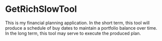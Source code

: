 # GetRichSlowTool
This is my financial planning application. In the short term, this tool will produce a schedule of buy dates to maintain a portfolio balance over time. In the long term, this tool may serve to execute the produced plan.
